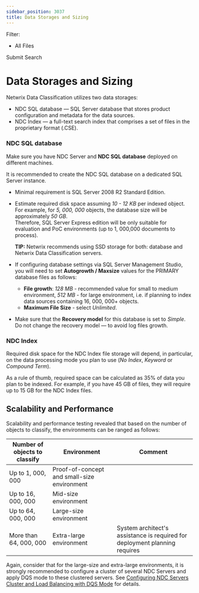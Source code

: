 ```yaml
---
sidebar_position: 3037
title: Data Storages and Sizing
---
```


Filter: 

* All Files

Submit Search

# Data Storages and Sizing

Netwrix Data Classification utilizes two data storages:

* NDC SQL database — SQL Server database that stores product configuration and metadata for the data sources.
* NDC Index — a full-text search index that comprises a set of files in the proprietary format (.CSE).

### NDC SQL database

Make sure you have NDC Server and **NDC SQL database** deployed on different machines.

It is recommended to create the NDC SQL database on a dedicated SQL Server instance.

* Minimal requirement is SQL Server 2008 R2 Standard Edition.
* Estimate required disk space assuming *10 - 12 KB* per indexed object. For example, for *5, 000, 000* objects, the database size will be approximately *50 GB*.   
  Therefore, SQL Server Express edition will be only suitable for evaluation and PoC environments (up to 1, 000,000 documents to process).

  **TIP:** Netwrix recommends using SSD storage for both: database and Netwrix Data Classification servers.

* If configuring database settings via SQL Server Management Studio, you will need to set **Autogrowth / Maxsize** values for the PRIMARY database files as follows:
  * **File growth**: *128 MB* - recommended value for small to medium environment, *512 MB* - for large environment, i.e. if planning to index data sources containing 16, 000, 000+ objects.
  * **Maximum File Size** - select *Unlimited*.
* Make sure that the **Recovery model** for this database is set to *Simple*. Do not change the recovery model — to avoid log files growth.

### NDC Index

Required disk space for the NDC Index file storage will depend, in particular, on the data processing mode you plan to use (*No Index*, *Keyword* or *Compound Term*).

As a rule of thumb, required space can be calculated as 35% of data you plan to be indexed. For example, if you have 45 GB of files, they will require up to 15 GB for the NDC Index files.

## Scalability and Performance

Scalability and performance testing revealed that based on the number of objects to classify, the environments can be ranged as follows:

| Number of objects to classify | Environment | Comment |
| --- | --- | --- |
| Up to 1, 000, 000 | Proof-of-concept and small-size environment |  |
| Up to 16, 000, 000 | Mid-size environment |  |
| Up to 64, 000, 000 | Large-size environment |  |
| More than 64, 000, 000 | Extra-large environment | System architect's assistance is required for deployment planning requires |

Again, consider that for the large-size and extra-large environments, it is strongly recommended to configure a cluster of several NDC Servers and apply DQS mode to these clustered servers. See [Configuring NDC Servers Cluster and Load Balancing with DQS Mode](../../Requirements/DQSMode) for details.